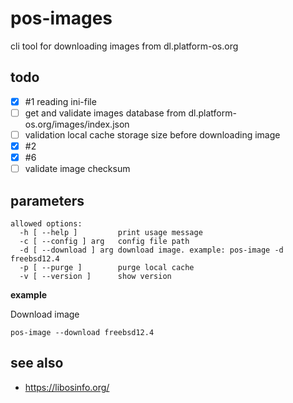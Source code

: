 # pos-images

cli tool for downloading images from dl.platform-os.org

## todo

- [x] #1 reading ini-file
- [ ] get and validate images database from dl.platform-os.org/images/index.json
- [ ] validation local cache storage size before downloading image
- [x] #2
- [x] #6
- [ ] validate image checksum

## parameters

```
allowed options:
  -h [ --help ]         print usage message
  -c [ --config ] arg   config file path
  -d [ --download ] arg download image. example: pos-image -d freebsd12.4
  -p [ --purge ]        purge local cache
  -v [ --version ]      show version
```

**example**

Download image

```
pos-image --download freebsd12.4
```

## see also

- https://libosinfo.org/
